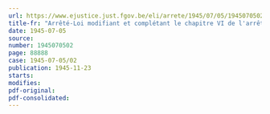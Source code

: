 ```yaml
---
url: https://www.ejustice.just.fgov.be/eli/arrete/1945/07/05/1945070502/justel
title-fr: "Arrêté-Loi modifiant et complétant le chapitre VI de l'arrêté-loi du 19 mai 1945 relatif à la réparation des dommages résultant des accidents du travail dans les causes desquels un fait de guerre est intervenu"
date: 1945-07-05
source:
number: 1945070502
page: 88888
case: 1945-07-05/02
publication: 1945-11-23
starts:
modifies:
pdf-original:
pdf-consolidated:
---
```


